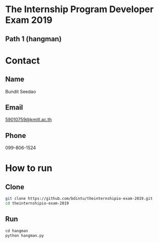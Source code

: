 # The Internship Program Developer Exam 2019
## Path 1 (hangman)

# Contact
## Name
Bundit Seedao

## Email
59010759@kmitl.ac.th

## Phone
099-806-1524

# How to run
## Clone
```sh
git clone https://github.com/bdintu/theinternshipio-exam-2019.git
cd theinternshipio-exam-2019
```

## Run
```python
cd hangman
python hangman.py
```
